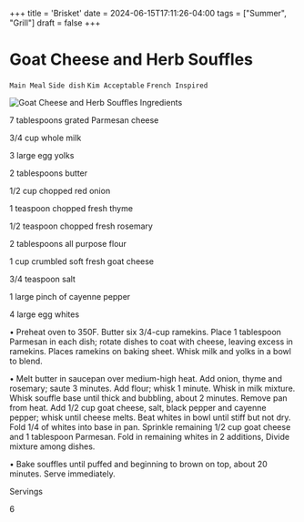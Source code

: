 +++
title = 'Brisket'
date = 2024-06-15T17:11:26-04:00
tags = ["Summer", "Grill"]
draft = false
+++
# Goat Cheese and Herb Souffles

`Main Meal` `Side dish` `Kim Acceptable` `French Inspired`

 ![Goat Cheese and Herb Souffles](http://www.paradounyc.com/image_bank/recipes/goatsouffle.jpg)   Ingredients  

  7 tablespoons grated Parmesan cheese

3/4 cup whole milk

3 large egg yolks

2 tablespoons butter

1/2 cup chopped red onion

1 teaspoon chopped fresh thyme

1/2 teaspoon chopped fresh rosemary

2 tablespoons all purpose flour

1 cup crumbled soft fresh goat cheese

3/4 teaspoon salt

1 large pinch of cayenne pepper

4 large egg whites

• Preheat oven to 350F. Butter six 3/4-cup ramekins. Place 1 tablespoon Parmesan in each dish; rotate dishes to coat with cheese, leaving excess in ramekins. Places ramekins on baking sheet. Whisk milk and yolks in a bowl to blend.

• Melt butter in saucepan over medium-high heat. Add onion, thyme and rosemary; saute 3 minutes. Add flour; whisk 1 minute. Whisk in milk mixture. Whisk souffle base until thick and bubbling, about 2 minutes. Remove pan from heat. Add 1/2 cup goat cheese, salt, black pepper and cayenne pepper; whisk until cheese melts. Beat whites in bowl until stiff but not dry. Fold 1/4 of whites into base in pan. Sprinkle remaining 1/2 cup goat cheese and 1 tablespoon Parmesan. Fold in remaining whites in 2 additions, Divide mixture among dishes.

• Bake souffles until puffed and beginning to brown on top, about 20 minutes. Serve immediately.  

   Servings  

  6  

 
